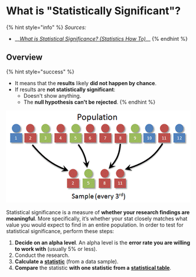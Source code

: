 # What is "Statistically Significant"?

{% hint style="info" %}
_Sources:_

* \_\_[_What is Statistical Significance? \(Statistics How To\)_](https://www.statisticshowto.datasciencecentral.com/what-is-statistical-significance/)\_\_
{% endhint %}

## **Overview**

{% hint style="success" %}
* It means that the **results** likely **did not happen by chance**.
* If results are **not statistically significant**:
  * Doesn't show anything.
  * The **null hypothesis can't be rejected**.
{% endhint %}

![](../../.gitbook/assets/image%20%2852%29.png)

Statistical significance is a measure of **whether your research findings are meaningful**. More specifically, it’s whether your stat closely matches what value you would expect to find in an entire population. In order to test for statistical significance, perform these steps:

1. **Decide on an alpha level**. An alpha level is the **error rate you are willing to work with** \(usually 5% or less\).
2. Conduct the research.
3. **Calculate a** [**statistic**](../statistics/statistic-vs-parameter.md) \(from a data sample\).
4. **Compare** the statistic **with one statistic from a** [**statistical table**](https://www.statisticshowto.datasciencecentral.com/tables/).

